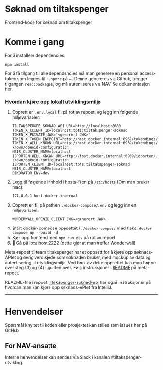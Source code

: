 # Søknad om tiltakspenger

Frontend-kode for søknad om tiltakspenger

# Komme i gang

For å installere dependencies:

```
npm install
```

For å få tilgang til alle dependencies må man generere en personal access-token som legges til i `.npmrc` på ~. Denne genereres via Github, trenger tilgangen `read:packages`, og må autentiseres via NAV. Se dokumentasjon [her](https://docs.github.com/en/packages/working-with-a-github-packages-registry/working-with-the-npm-registry#authenticating-to-github-packages).

### Hvordan kjøre opp lokalt utviklingsmiljø

1. Opprett en `.env.local` fil på rot av repoet, og legg inn følgende miljøvariabler:
    ```
    TILTAKSPENGER_SOKNAD_API_URL=http://localhost:8080
    TOKEN_X_CLIENT_ID=localhost:tpts:tiltakspenger-soknad
    TOKEN_X_PRIVATE_JWK='<generert JWK>'
    TOKEN_X_TOKEN_ENDPOINT=http://host.docker.internal:6969/tokendings/token
    TOKEN_X_WELL_KNOWN_URL=http://host.docker.internal:6969/tokendings/.well-known/openid-configuration
    NAIS_CLUSTER_NAME=localhost
    IDPORTEN_WELL_KNOWN_URL=http://host.docker.internal:6969/idporten/.well-known/openid-configuration
    IDPORTEN_CLIENT_ID=localhost:tpts:tiltakspenger-soknad
    NAIS_CLUSTER_NAME=localhost
    DEKORATOR_ENV=dev
    ```
2. Legg til følgende innhold i hosts-filen på `/etc/hosts` (Om man bruker mac):
    ```
    127.0.0.1 host.docker.internal
    ```
3. Opprett en fil på pathen `./docker-compose/.env` og legg inn en miljøvariabel:
   ```
   WONDERWALL_OPENID_CLIENT_JWK=<generert JWK>
   ```
4. Start docker-compose oppsettet i `./docker-compose` med f.eks. `docker compose up --build -d`
5. Kjør opp frontend med `npm run dev` på rot av repoet
6. :rocket: Gå på localhost:2222 (dette gjør at man treffer Wonderwall)

Meta-repoet til team tiltakspenger har et oppsett for å kjøre opp søknads-APIet og øvrig verdikjede som søknaden bruker,
med mockup av data og autentisering til utviklingsmiljø. Ved bruk av dette oppsettet kan man hoppe over steg (3) og (4) i
guiden over. Følg instruksjoner i [README](https://github.com/navikt/tiltakspenger) på meta-repoet.

README-fila i repoet [tiltakspenger-soknad-api](https://github.com/navikt/tiltakspenger-soknad-api) har også instruksjoner
på hvordan man kan kjøre opp søknads-APIet fra IntelliJ.

---

# Henvendelser

Spørsmål knyttet til koden eller prosjektet kan stilles som issues her på GitHub

## For NAV-ansatte

Interne henvendelser kan sendes via Slack i kanalen #tiltakspenger-utvikling.
